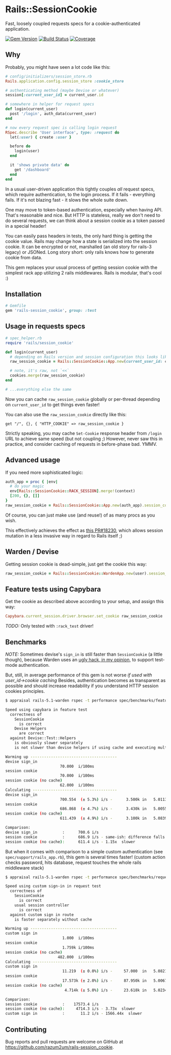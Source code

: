 # Rails::SessionCookie

Fast, loosely coupled requests specs for a cookie-authenticated application.

[![Gem Version][GV img]][Gem Version]
[![Build Status][BS img]][Build Status]
[![Coverage][CV img]][Coverage]

## Why

Probably, you might have seen a lot code like this:

```ruby
# config/initializers/session_store.rb
Rails.application.config.session_store :cookie_store

# authenticating method (maybe Devise or whatever)
session[:current_user_id] = current_user.id

# somewhere in helper for request specs
def login(current_user)
  post '/login', auth_data(current_user)
end

# now every request spec is calling login request
RSpec.describe 'User interface', type: :request do
  let(:user) { create :user }

  before do
    login(user)
  end

  it 'shows private data' do
    get '/dashboard'
  end
end
```

In a usual user-driven application this tightly couples *all* request specs, which require authentication, to the login process.
If it fails - everything fails. If it's not blazing fast - it slows the whole suite down.

One may move to token-based authentication, especially when having API. That's reasonable and nice.
But HTTP is stateless, really we don't need to do several requests, we can think about a session cookie
as a token passed in a special header!

You can easily pass headers in tests, the only hard thing is getting the cookie value.
Rails may change how a state is serialized into the session cookie. It can be encrypted or not, marshalled
(an old story for rails-3 legacy) or JSONed. Long story short: only rails knows how to generate cookie from data.

This gem replaces your usual process of getting session cookie with the simplest rack app utilizing
2 rails middlewares. Rails is modular, that's cool :)

## Installation

```ruby
# Gemfile
gem 'rails-session_cookie', group: :test
```

## Usage in requests specs

```ruby
# spec_helper.rb
require 'rails/session_cookie'

def login(current_user)
  # depending on Rails version and session configuration this looks like "cookie_store_key=data--digest; path=/; HttpOnly"
  raw_session_cookie = Rails::SessionCookie::App.new(current_user_id: current_user.id).session_cookie

  # note, it's raw, not `<<`
  cookies.merge(raw_session_cookie)
end

# ...everything else the same
```

Now you can cache `raw_session_cookie` globally or per-thread depending on `current_user_id` to get things even faster!

You can also use the `raw_session_cookie` directly like this:

```
get "/", {}, { "HTTP_COOKIE" => raw_session_cookie }
```

Strictly speaking, you may cache `Set-Cookie` response header from `/login` URL to achieve same speed (but not coupling ;)
However, never saw this in practice, and consider caching of requests in before-phase bad. YMMV.

## Advanced usage

If you need more sophisticated logic:

```ruby
auth_app = proc { |env|
  # do your magic
  env[Rails::SessionCookie::RACK_SESSION].merge!(context)
  [200, {}, []]
}
raw_session_cookie = Rails::SessionCookie::App.new(auth_app).session_cookie
```

Of course, you can just make use (and reuse!) of as many procs as you wish.

This effectively achieves the effect as [this PR#18230](https://github.com/rails/rails/pull/18230/files), which allows session mutation
in a less invasive way in regard to Rails itself ;)

## Warden / Devise

Getting session cookie is dead-simple, just get the cookie this way:

```ruby
raw_session_cookie = Rails::SessionCookie::WardenApp.new(user).session_cookie
```

## Feature tests using Capybara

Get the cookie as described above according to your setup, and assign this way:

```ruby
Capybara.current_session.driver.browser.set_cookie raw_session_cookie
```

*TODO:* Only tested with `:rack_test` driver!

## Benchmarks

*NOTE:* Sometimes devise's `sign_in` is still faster than `SessionCookie` (a little though),
because Warden uses an [ugly hack, in my opinion,](https://github.com/hassox/warden/blob/master/lib/warden/test/helpers.rb#L18L23)
to support test-mode authentication.

But, still, in average performance of this gem is not worse *if used with user_id->cookie caching*
Besides, authentication becomes as transparent as possible and should increase readability
if you understand HTTP session cookies principles.

```sh
$ appraisal rails-5.1-warden rspec -t performance spec/benchmarks/feature_spec.rb

Speed using capybara in feature test
  correctness of
    SessionCookie
      is correct
    Devise Helpers
      are correct
  against Devise::Test::Helpers
    is obviously slower separately
    is not slower than devise helpers if using cache and executing multiple specs in a suite

Warming up --------------------------------------
devise sign_in
                        70.000  i/100ms
session cookie
                        70.000  i/100ms
session cookie (no cache)
                        62.000  i/100ms
Calculating -------------------------------------
devise sign_in
                        700.554  (± 5.3%) i/s -      3.500k in   5.011356s
session cookie
                        686.868  (± 4.7%) i/s -      3.430k in   5.005542s
session cookie (no cache)
                        611.439  (± 4.9%) i/s -      3.100k in   5.083986s

Comparison:
devise sign_in           :      700.6 i/s
session cookie           :      686.9 i/s - same-ish: difference falls within error
session cookie (no cache):      611.4 i/s - 1.15x  slower

```

But when it comes with comparison to a simple custom authentication (see `spec/support/rails_app.rb`),
this gem is several times faster! (custom action checks password, hits database, request touches the whole rails middleware stack)

```sh
$ appraisal rails-5.1-warden rspec -t performance spec/benchmarks/request_spec.rb

Speed using custom sign-in in request test
  correctness of
    SessionCookie
      is correct
    usual session controller
      is correct
  against custom sign in route
    is faster separately without cache

Warming up --------------------------------------
custom sign in
                         1.000  i/100ms
session cookie
                         1.759k i/100ms
session cookie (no cache)
                       482.000  i/100ms
Calculating -------------------------------------
custom sign in
                         11.219  (± 0.0%) i/s -     57.000  in   5.082143s
session cookie
                         17.573k (± 2.0%) i/s -     87.950k in   5.006754s
session cookie (no cache)
                          4.714k (± 5.0%) i/s -     23.618k in   5.023448s

Comparison:
session cookie           :    17573.4 i/s
session cookie (no cache):     4714.3 i/s - 3.73x  slower
custom sign in           :       11.2 i/s - 1566.44x  slower
```

## Contributing

Bug reports and pull requests are welcome on GitHub at https://github.com/razum2um/rails-session_cookie.

[Gem Version]: https://rubygems.org/gems/rails-session_cookie
[Build Status]: https://travis-ci.org/razum2um/rails-session_cookie
[Coverage]: https://codeclimate.com/github/razum2um/rails-session_cookie/coverage

[GV img]: https://badge.fury.io/rb/rails-session_cookie.svg
[BS img]: https://travis-ci.org/razum2um/rails-session_cookie.png
[CV img]: https://codeclimate.com/github/razum2um/rails-session_cookie/badges/coverage.svg

